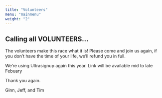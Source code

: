 ```yaml
---
title: "Volunteers"
menu: "mainmenu"
weight: "2"
---
```


## Calling all VOLUNTEERS…
The volunteers make this race what it is!  Please come and join us again, if you don’t have the time of your life, we’ll refund you in full.

We’re using Ultrasignup again this year.  Link will be available mid to late Febuary  

Thank you again.

Ginn, Jeff, and Tim